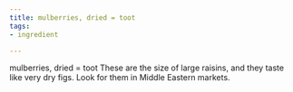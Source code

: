 ```yaml
---
title: mulberries, dried = toot
tags:
- ingredient

---
```

mulberries, dried = toot These are the size of large raisins, and they taste like very dry figs. Look for them in Middle Eastern markets.
